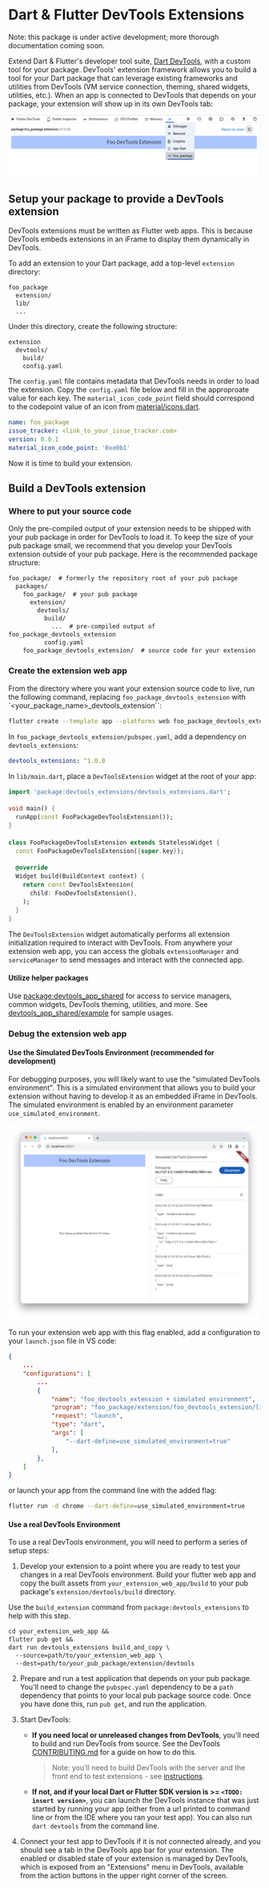 # Dart & Flutter DevTools Extensions
Note: this package is under active development; more thorough documentation coming soon.

Extend Dart & Flutter's developer tool suite,
[Dart DevTools](https://docs.flutter.dev/tools/devtools/overview), with a custom tool for
your package. DevTools' extension framework allows you to build a tool for your Dart package
that can leverage existing frameworks and utilities from DevTools (VM service connection, theming,
shared widgets, utilities, etc.). When an app is connected to DevTools that depends on your
package, your extension will show up in its own DevTools tab:

![Example devtools extension](_readme_images/example_devtools_extension.png)

## Setup your package to provide a DevTools extension

DevTools extensions must be written as Flutter web apps. This is because DevTools embeds
extensions in an iFrame to display them dynamically in DevTools.

To add an extension to your Dart package, add a top-level `extension` directory:
```
foo_package
  extension/
  lib/
  ...
```

Under this directory, create the following structure:
```
extension
  devtools/
    build/
    config.yaml
```

The `config.yaml` file contains metadata that DevTools needs in order to load the
extension. Copy the `config.yaml` file below and fill in the approproate value for each key.
The `material_icon_code_point` field should correspond to the codepoint value of an icon from
[material/icons.dart](https://github.com/flutter/flutter/blob/master/packages/flutter/lib/src/material/icons.dart).
```yaml
name: foo_package
issue_tracker: <link_to_your_issue_tracker.com>
version: 0.0.1
material_icon_code_point: '0xe0b1'
```

Now it is time to build your extension.

## Build a DevTools extension

### Where to put your source code

Only the pre-compiled output of your extension needs to be shipped with your pub package
in order for DevTools to load it. To keep the size of your pub package small, we recommend that
you develop your DevTools extension outside of your pub package. Here is the recommended package structure:

```
foo_package/  # formerly the repository root of your pub package
  packages/
    foo_package/  # your pub package
      extension/
        devtools/
          build/
            ...  # pre-compiled output of foo_package_devtools_extension
          config.yaml
    foo_package_devtools_extension/  # source code for your extension
```

### Create the extension web app

From the directory where you want your extension source code to live, run the following command,
replacing `foo_package_devtools_extension` with `<your_package_name>_devtools_extension``:
```sh
flutter create --template app --platforms web foo_package_devtools_extension
```

In `foo_package_devtools_extension/pubspec.yaml`, add a dependency on `devtools_extensions`:
```yaml
devtools_extensions: ^1.0.0
```

In `lib/main.dart`, place a `DevToolsExtension` widget at the root of your app:
```dart
import 'package:devtools_extensions/devtools_extensions.dart';

void main() {
  runApp(const FooPackageDevToolsExtension());
}

class FooPackageDevToolsExtension extends StatelessWidget {
  const FooPackageDevToolsExtension({super.key});

  @override
  Widget build(BuildContext context) {
    return const DevToolsExtension(
      child: FooDevToolsExtension(),
    );
  }
}
```

The `DevToolsExtension` widget automatically performs all extension initialization required
to interact with DevTools. From anywhere your extension web app, you can access the globals
`extensionManager` and `serviceManager` to send messages and interact with the connected app.

#### Utilize helper packages

Use [package:devtools_app_shared](https://pub.dev/packages/devtools_app_shared) for access to
service managers, common widgets, DevTools theming, utilities, and more. See
[devtools_app_shared/example](https://github.com/flutter/devtools/tree/master/packages/devtools_app_shared/example)
for sample usages.

### Debug the extension web app

#### Use the Simulated DevTools Environment (recommended for development)

For debugging purposes, you will likely want to use the "simulated DevTools environment". This
is a simulated environment that allows you to build your extension without having to develop it
as an embedded iFrame in DevTools. The simulated environment is enabled by an environment
parameter `use_simulated_environment`.

![Simulated devtools environment](_readme_images/simulated_devtools_environment.png)

To run your extension web app with this flag enabled, add a configuration to your `launch.json`
file in VS code:
```json
{
    ...
    "configurations": [
        ...
        {
            "name": "foo_devtools_extension + simulated environment",
            "program": "foo_package/extension/foo_devtools_extension/lib/main.dart",
            "request": "launch",
            "type": "dart",
            "args": [
                "--dart-define=use_simulated_environment=true"
            ],
        },
    ]
}
```

or launch your app from the command line with the added flag:
```sh
flutter run -d chrome --dart-define=use_simulated_environment=true
```

#### Use a real DevTools Environment

To use a real DevTools environment, you will need to perform a series of setup steps:

1. Develop your extension to a point where you are ready to test your changes in a
real DevTools environment. Build your flutter web app and copy the built assets from
`your_extension_web_app/build` to your pub package's `extension/devtools/build` directory.

Use the `build_extension` command from `package:devtools_extensions` to help with this step.
```
cd your_extension_web_app &&
flutter pub get &&
dart run devtools_extensions build_and_copy \
  --source=path/to/your_extension_web_app \
  --dest=path/to/your_pub_package/extension/devtools 
```

2. Prepare and run a test application that depends on your pub package. You'll need to change the
`pubspec.yaml` dependency to be a `path` dependency that points to your local pub package
source code. Once you have done this, run `pub get`, and run the application.

3. Start DevTools:
    * **If you need local or unreleased changes from DevTools**, you'll need to build and run DevTools
    from source. See the DevTools [CONTRIBUTING.md]() for a guide on how to do this.
        > Note: you'll need to build DevTools with the server and the front end to test extensions - see
        [instructions](https://github.com/flutter/devtools/blob/master/CONTRIBUTING.md#development-devtools-server--devtools-flutter-web-app).
    * **If not, and if your local Dart or Flutter SDK version is >= `<TODO: insert version>`**,
    you can launch the DevTools instance that was just started by running your app (either from
    a url printed to command line or from the IDE where you ran your test app). You can also run
    `dart devtools` from the command line.

4. Connect your test app to DevTools if it is not connected already, and you should see a tab
in the DevTools app bar for your extension. The enabled or disabled state of your extension is
managed by DevTools, which is exposed from an "Extensions" menu in DevTools, available from the
action buttons in the upper right corner of the screen.